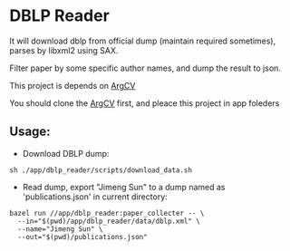 # DBLP Reader

It will download dblp from official dump (maintain required sometimes), parses by libxml2 using SAX.

Filter paper by some specific author names, and dump the result to json.


This project is depends on [ArgCV](https://github.com/yuikns/argcv)

You should clone the  [ArgCV](https://github.com/yuikns/argcv) first, and pleace this project in app foleders


## Usage:

+ Download DBLP dump:

```
sh ./app/dblp_reader/scripts/download_data.sh
```

+ Read dump, export "Jimeng Sun" to a dump named as 'publications.json' in current directory:

```
bazel run //app/dblp_reader:paper_collecter -- \
  --in="$(pwd)/app/dblp_reader/data/dblp.xml" \
  --name="Jimeng Sun" \
  --out="$(pwd)/publications.json"
```



